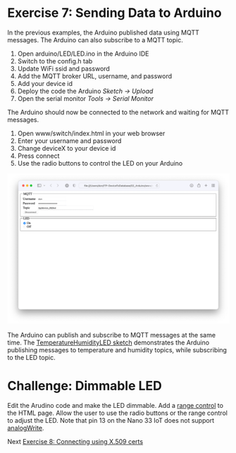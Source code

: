 # Exercise 7: Sending Data to Arduino

In the previous examples, the Arduino published data using MQTT messages. The Arduino can also subscribe to a MQTT topic.

1. Open arduino/LED/LED.ino in the Arduino IDE
1. Switch to the config.h tab
1. Update WiFi ssid and password
1. Add the MQTT broker URL, username, and password
1. Add your device id
1. Deploy the code the Arduino _Sketch -> Upload_
1. Open the serial monitor _Tools -> Serial Monitor_

The Arduino should now be connected to the network and waiting for MQTT messages.

1. Open www/switch/index.html in your web browser
1. Enter your username and password
1. Change deviceX to your device id
1. Press connect
1. Use the radio buttons to control the LED on your Arduino

![Screenshot of webpage to control the LED](images/switch.png)

The Arduino can publish and subscribe to MQTT messages at the same time. The [TemperatureHumidityLED sketch](/arduino/TemperatureHumidityLED/TemperatureHumidityLED.ino) demonstrates the Arduino publishing messages to temperature and humidity topics, while subscribing to the LED topic.

# Challenge: Dimmable LED

Edit the Arudino code and make the LED dimmable. Add a [range control](https://developer.mozilla.org/en-US/docs/Web/HTML/Element/input/range) to the HTML page. Allow the user to use the radio buttons or the range control to adjust the LED. Note that pin 13 on the Nano 33 IoT does not support [analogWrite](https://www.arduino.cc/reference/en/language/functions/analog-io/analogwrite/).

Next [Exercise 8: Connecting using X.509 certs](exercise8.md)

